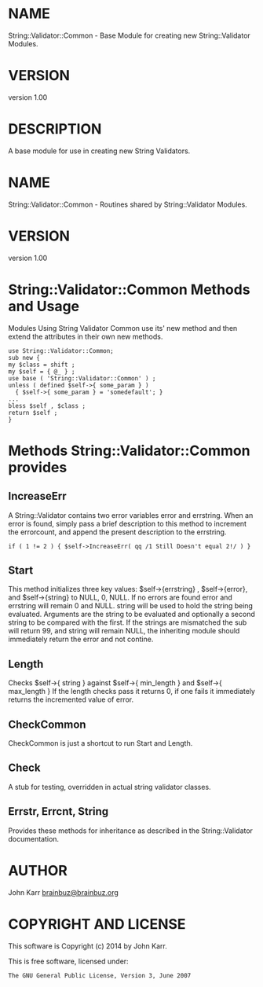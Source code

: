 # NAME

String::Validator::Common - Base Module for creating new String::Validator Modules.

# VERSION

version 1.00

# DESCRIPTION

A base module for use in creating new String Validators.

# NAME

String::Validator::Common - Routines shared by String::Validator Modules.

# VERSION

version 1.00

# String::Validator::Common Methods and Usage

Modules Using String Validator Common use its' new method and then extend the
attributes in their own new methods.

    use String::Validator::Common;
    sub new {
    my $class = shift ;
    my $self = { @_ } ;
    use base ( 'String::Validator::Common' ) ;
    unless ( defined $self->{ some_param } )
      { $self->{ some_param } = 'somedefault'; }
    ...
    bless $self , $class ;
    return $self ;
    }

# Methods String::Validator::Common provides

## IncreaseErr

A String::Validator contains two error variables error and errstring. When an
error is found, simply pass a brief description to this method to increment
the errorcount, and append the present description to the errstring.

    if ( 1 != 2 ) { $self->IncreaseErr( qq /1 Still Doesn't equal 2!/ ) }

## Start

This method initializes three key values: $self->{errstring} ,
$self->{error}, and $self->{string} to NULL, 0, NULL. If no errors are found
error and errstring will remain 0 and NULL. string will be used to hold
the string being evaluated. Arguments are the
string to be evaluated and optionally a second string to be compared with the
first. If the strings are mismatched the sub will return 99, and string will
remain NULL, the inheriting module should immediately return the error and
not contine.

## Length

Checks $self->{ string } against $self->{ min\_length } and $self->{ max\_length }
If the length checks pass it returns 0, if one fails it immediately returns
the incremented value of error.

## CheckCommon

CheckCommon is just a shortcut to run Start and Length.

## Check

A stub for testing, overridden in actual string validator classes.

## Errstr, Errcnt, String

Provides these methods for inheritance as described in the String::Validator documentation.

# AUTHOR

John Karr <brainbuz@brainbuz.org>

# COPYRIGHT AND LICENSE

This software is Copyright (c) 2014 by John Karr.

This is free software, licensed under:

    The GNU General Public License, Version 3, June 2007
